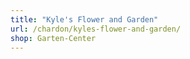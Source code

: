 ```yaml
---
title: "Kyle's Flower and Garden"
url: /chardon/kyles-flower-and-garden/
shop: Garten-Center
---
```

